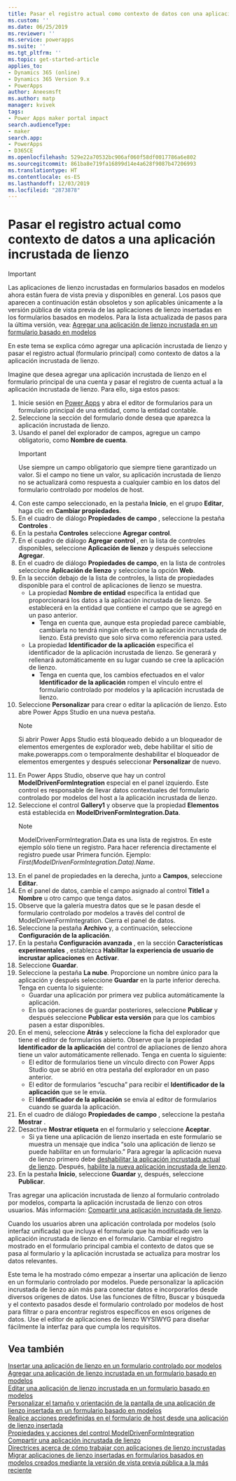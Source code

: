 ```yaml
---
title: Pasar el registro actual como contexto de datos con una aplicación incrustada de lienzo | MicrosoftDocs
ms.custom: ''
ms.date: 06/25/2019
ms.reviewer: ''
ms.service: powerapps
ms.suite: ''
ms.tgt_pltfrm: ''
ms.topic: get-started-article
applies_to:
- Dynamics 365 (online)
- Dynamics 365 Version 9.x
- PowerApps
author: Aneesmsft
ms.author: matp
manager: kvivek
tags:
- Power Apps maker portal impact
search.audienceType:
- maker
search.app:
- PowerApps
- D365CE
ms.openlocfilehash: 529e22a70532bc906af060f58df0017786a6e802
ms.sourcegitcommit: 861ba8e719fa16899d14e4a628f9087b47206993
ms.translationtype: HT
ms.contentlocale: es-ES
ms.lasthandoff: 12/03/2019
ms.locfileid: "2873878"
---
```

# <a name="pass-the-current-record-as-data-context-to-an-embedded-canvas-app"></a>Pasar el registro actual como contexto de datos a una aplicación incrustada de lienzo
> [!IMPORTANT]
> Las aplicaciones de lienzo incrustadas en formularios basados en modelos ahora están fuera de vista previa y disponibles en general. Los pasos que aparecen a continuación están obsoletos y son aplicables únicamente a la versión pública de vista previa de las aplicaciones de lienzo insertadas en los formularios basados en modelos.
> Para la lista actualizada de pasos para la última versión, vea: [Agregar una aplicación de lienzo incrustada en un formulario basado en modelos](embedded-canvas-app-add-classic-designer.md)

En este tema se explica cómo agregar una aplicación incrustada de lienzo y pasar el registro actual (formulario principal) como contexto de datos a la aplicación incrustada de lienzo.

Imagine que desea agregar una aplicación incrustada de lienzo en el formulario principal de una cuenta y pasar el registro de cuenta actual a la aplicación incrustada de lienzo. Para ello, siga estos pasos: 

1.  Inicie sesión en [Power Apps](https://make.powerapps.com/?utm_source=padocs&utm_medium=linkinadoc&utm_campaign=referralsfromdoc) y abra el editor de formularios para un formulario principal de una entidad, como la entidad contable. 
2.  Seleccione la sección del formulario donde desea que aparezca la aplicación incrustada de lienzo.
3.  Usando el panel del explorador de campos, agregue un campo obligatorio, como **Nombre de cuenta**.
      > [!IMPORTANT]
      > Use siempre un campo obligatorio que siempre tiene garantizado un valor. Si el campo no tiene un valor, su aplicación incrustada de lienzo no se actualizará como respuesta a cualquier cambio en los datos del formulario controlado por modelos de host.
4.  Con este campo seleccionado, en la pestaña **Inicio**, en el grupo **Editar**, haga clic en **Cambiar propiedades**.
5.  En el cuadro de diálogo **Propiedades de campo** , seleccione la pestaña **Controles** .
6.  En la pestaña **Controles** seleccione **Agregar control**.
7.  En el cuadro de diálogo **Agregar control** , en la lista de controles disponibles, seleccione **Aplicación de lienzo** y después seleccione **Agregar**.
8.  En el cuadro de diálogo **Propiedades de campo**, en la lista de controles seleccione **Aplicación de lienzo** y seleccione la opción **Web**.
9.  En la sección debajo de la lista de controles, la lista de propiedades disponible para el control de aplicaciones de lienzo se muestra.
     - La propiedad **Nombre de entidad** especifica la entidad que proporcionará los datos a la aplicación incrustada de lienzo. Se establecerá en la entidad que contiene el campo que se agregó en un paso anterior.
         - Tenga en cuenta que, aunque esta propiedad parece cambiable, cambiarla no tendrá ningún efecto en la aplicación incrustada de lienzo. Está previsto que solo sirva como referencia para usted.
     - La propiedad **Identificador de la aplicación** especifica el identificador de la aplicación incrustada de lienzo. Se generará y rellenará automáticamente en su lugar cuando se cree la aplicación de lienzo.
         - Tenga en cuenta que, los cambios efectuados en el valor **Identificador de la aplicación** rompen el vínculo entre el formulario controlado por modelos y la aplicación incrustada de lienzo.
10. Seleccione **Personalizar** para crear o editar la aplicación de lienzo. Esto abre Power Apps Studio en una nueva pestaña.
       > [!NOTE]
       > Si abrir Power Apps Studio está bloqueado debido a un bloqueador de elementos emergentes de explorador web, debe habilitar el sitio de make.powerapps.com o temporalmente deshabilitar el bloqueador de elementos emergentes y después seleccionar **Personalizar** de nuevo.
11. En Power Apps Studio, observe que hay un control **ModelDrivenFormIntegration** especial en el panel izquierdo. Este control es responsable de llevar datos contextuales del formulario controlado por modelos del host a la aplicación incrustada de lienzo.
12. Seleccione el control **Gallery1** y observe que la propiedad **Elementos** está establecida en **ModelDrivenFormIntegration.Data**.
      > [!NOTE]
      > ModelDrivenFormIntegration.Data es una lista de registros. En este ejemplo sólo tiene un registro. Para hacer referencia directamente el registro puede usar Primera función. Ejemplo: *First(ModelDrivenFormIntegration.Data).Name*.
13. En el panel de propiedades en la derecha, junto a **Campos**, seleccione **Editar**.
14. En el panel de datos, cambie el campo asignado al control **Title1** a **Nombre** u otro campo que tenga datos.
15. Observe que la galería muestra datos que se le pasan desde el formulario controlado por modelos a través del control de ModelDrivenFormIntegration. Cierra el panel de datos.
16. Seleccione la pestaña **Archivo** y, a continuación, seleccione **Configuración de la aplicación**.
17. En la pestaña **Configuración avanzada** , en la sección **Características experimentales** , establezca **Habilitar la experiencia de usuario de incrustar aplicaciones** en **Activar**.
18. Seleccione **Guardar**. 
19. Seleccione la pestaña **La nube**. Proporcione un nombre único para la aplicación y después seleccione **Guardar** en la parte inferior derecha. Tenga en cuenta lo siguiente: 
    -  Guardar una aplicación por primera vez publica automáticamente la aplicación.
      -  En las operaciones de guardar posteriores, seleccione **Publicar** y después seleccione **Publicar esta versión** para que los cambios pasen a estar disponibles.
20. En el menú, seleccione **Atrás** y seleccione la ficha del explorador que tiene el editor de formularios abierto. Observe que la propiedad **Identificador de la aplicación** del control de apliaciones de lienzo ahora tiene un valor automáticamente rellenado. Tenga en cuenta lo siguiente: 
    -   El editor de formularios tiene un vínculo directo con Power Apps Studio que se abrió en otra pestaña del explorador en un paso anterior.
    -   El editor de formularios “escucha” para recibir el **Identificador de la aplicación** que se le envía.
    -   El **Identificador de la aplicación** se envía al editor de formularios cuando se guarda la aplicación.
21. En el cuadro de diálogo **Propiedades de campo** , seleccione la pestaña **Mostrar** .
22. Desactive **Mostrar etiqueta** en el formulario y seleccione **Aceptar**.
    -   Si ya tiene una aplicación de lienzo insertada en este formulario se muestra un mensaje que indica “solo una aplicación de lienzo se puede habilitar en un formulario.” Para agregar la aplicación nueva de lienzo primero debe [deshabilitar la aplicación incrustada actual de lienzo](embedded-canvas-app-guidelines.md#disable-an-embedded-canvas-app). Después, [habilite la nueva aplicación incrustada de lienzo](embedded-canvas-app-guidelines.md#enable-an-embedded-canvas-app).
23. En la pestaña **Inicio**, seleccione **Guardar** y, después, seleccione **Publicar**.

Tras agregar una aplicación incrustada de lienzo al formulario controlado por modelos, comparta la aplicación incrustada de lienzo con otros usuarios. Más información: [Compartir una aplicación incrustada de lienzo](share-embedded-canvas-app.md).

Cuando los usuarios abren una aplicación controlada por modelos (solo interfaz unificada) que incluya el formulario que ha modificado ven la aplicación incrustada de lienzo en el formulario. Cambiar el registro mostrado en el formulario principal cambia el contexto de datos que se pasa al formulario y la aplicación incrustada se actualiza para mostrar los datos relevantes.

Este tema le ha mostrado cómo empezar a insertar una aplicación de lienzo en un formulario controlado por modelos. Puede personalizar la aplicación incrustada de lienzo aún más para conectar datos e incorporarlos desde diversos orígenes de datos. Use las funciones de filtro, Buscar y búsqueda y el contexto pasados desde el formulario controlado por modelos de host para filtrar o para encontrar registros específicos en esos orígenes de datos. Use el editor de aplicaciones de lienzo WYSIWYG para diseñar fácilmente la interfaz para que cumpla los requisitos.

## <a name="see-also"></a>Vea también
[Insertar una aplicación de lienzo en un formulario controlado por modelos](embed-canvas-app-in-form.md) <br />
[Agregar una aplicación de lienzo incrustada en un formulario basado en modelos](embedded-canvas-app-add-classic-designer.md) <br />
[Editar una aplicación de lienzo incrustada en un formulario basado en modelos](embedded-canvas-app-edit-classic-designer.md) <br />
[Personalizar el tamaño y orientación de la pantalla de una aplicación de lienzo insertada en un formulario basado en modelos](embedded-canvas-app-customize-screen.md) <br />
[Realice acciones predefinidas en el formulario de host desde una aplicación de lienzo insertada](embedded-canvas-app-actions.md) <br />
[Propiedades y acciones del control ModelDrivenFormIntegration](embedded-canvas-app-properties-actions.md) <br />
[Compartir una aplicación incrustada de lienzo](share-embedded-canvas-app.md) <br />
[Directrices acerca de cómo trabajar con aplicaciones de lienzo incrustadas](embedded-canvas-app-guidelines.md) <br />
[Migrar aplicaciones de lienzo insertadas en formularios basados en modelos creados mediante la versión de vista previa pública a la más reciente](embedded-canvas-app-migrate-from-preview.md) <br />
